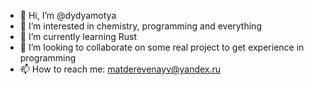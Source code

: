 - 👋 Hi, I’m @dydyamotya
- 👀 I’m interested in chemistry, programming and everything
- 🌱 I’m currently learning Rust
- 💞️ I’m looking to collaborate on some real project to get experience in programming
- 📫 How to reach me: matderevenayv@yandex.ru

<!---
dydyamotya/dydyamotya is a ✨ special ✨ repository because its `README.md` (this file) appears on your GitHub profile.
You can click the Preview link to take a look at your changes.
--->
